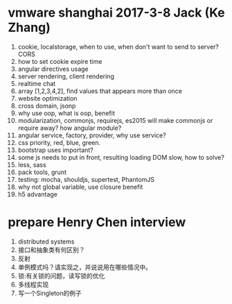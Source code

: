 # vmware shanghai 2017-3-8 Jack (Ke Zhang)

1. cookie, localstorage, when to use, when don't want to send to server? CORS
2. how to set cookie expire time
2. angular directives usage
3. server rendering, client rendering
4. realtime chat
5. array [1,2,3,4,2], find values that appears more than once
6. website optimization
7. cross domain, jsonp
8. why use oop, what is oop, benefit
9. modularization, commonjs, requirejs, es2015 will make commonjs or require away? how angular module?
10. angular service, factory, provider, why use service?
11. css priority, red, blue, green.
12. bootstrap uses important?
13. some js needs to put in front, resulting loading DOM slow, how to solve?
14. less, sass
15. pack tools, grunt
16. testing: mocha, shouldjs, supertest, PhantomJS
17. why not global variable, use closure benefit
18. h5 advantage

# prepare Henry Chen interview

1. distributed systems
1. 接口和抽象类有何区别？
1. 反射
1. 单例模式吗？请实现之，并说说用在哪些情况中。
1. 锁:有关锁的问题，读写锁的优化
1. 多线程实现
1. 写一个Singleton的例子

 


